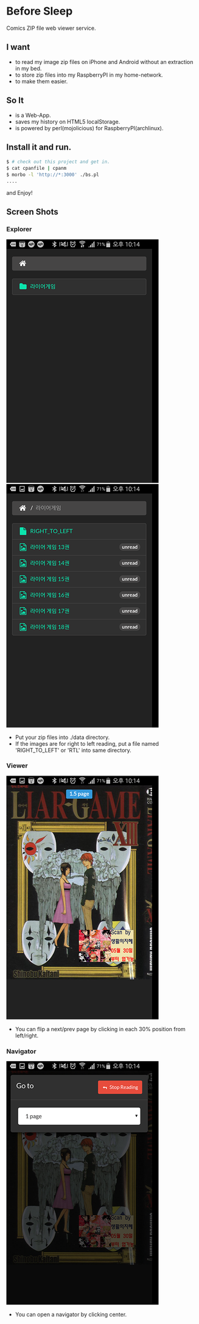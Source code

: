 # Before Sleep
Comics ZIP file web viewer service.

## I want
* to read my image zip files on iPhone and Android without an extraction in my bed.
* to store zip files into my RaspberryPI in my home-network.
* to make them easier.

## So It
* is a Web-App.
* saves my history on HTML5 localStorage.
* is powered by perl(mojolicious) for RaspberryPI(archlinux).

## Install it and run.

```bash
$ # check out this project and get in.
$ cat cpanfile | cpanm
$ morbo -l 'http://*:3000' ./bs.pl
....
```

and Enjoy!

## Screen Shots

### Explorer

![Explorer](screenshots/ss1.png)
![Explorer](screenshots/ss2.png)

* Put your zip files into ./data directory.
* If the images are for right to left reading, put a file named 'RIGHT_TO_LEFT' or 'RTL' into same directory.

### Viewer

![Viewer](screenshots/ss3.png)

* You can flip a next/prev page by clicking in each 30% position from left/right.

### Navigator
![Navigator](screenshots/ss4.png)

* You can open a navigator by clicking center.

